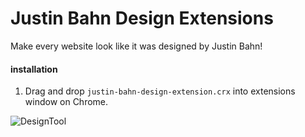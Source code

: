 # Justin Bahn Design Extensions

Make every website look like it was designed by Justin Bahn!

#### installation

1. Drag and drop `justin-bahn-design-extension.crx` into extensions window on Chrome.

![DesignTool](http://i.imgur.com/Y2Eaboh.png)